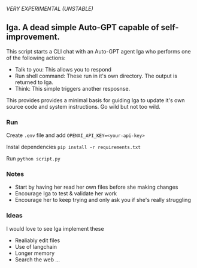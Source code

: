 *VERY EXPERIMENTAL (UNSTABLE)*
## Iga. A dead simple Auto-GPT capable of self-improvement.

This script starts a CLI chat with an Auto-GPT agent Iga who performs one of the following actions:
- Talk to you: This allows you to respond
- Run shell command: These run in it's own directory. The output is returned to Iga.
- Think: This simple triggers another resposnse.

This provides provides a minimal basis for guiding Iga to update it's own source code and system instructions. Go wild but not too wild.

### Run

Create `.env` file and add `OPENAI_API_KEY=<your-api-key>`

Instal dependencies `pip install -r requirements.txt`

Run `python script.py`

### Notes
- Start by having her read her own files before she making changes
- Encourage Iga to test & validate her work
- Encourage her to keep trying and only ask you if she's really struggling

### Ideas
I would love to see Iga implement these
- Realiably edit files
- Use of langchain
- Longer memory
- Search the web
...
